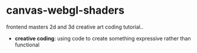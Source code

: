 # canvas-webgl-shaders
frontend masters 2d and 3d creative art coding tutorial..

- __creative coding__: using code to create something expressive rather than functional
